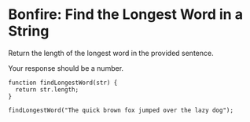 # Bonfire: Find the Longest Word in a String

Return the length of the longest word in the provided sentence.

Your response should be a number.

```
function findLongestWord(str) {
  return str.length;
}

findLongestWord("The quick brown fox jumped over the lazy dog");
```